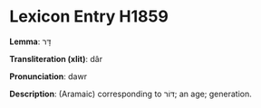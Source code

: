 # Lexicon Entry H1859

**Lemma**: דָּר

**Transliteration (xlit)**: dâr

**Pronunciation**: dawr

**Description**:
(Aramaic) corresponding to דּוֹר; an age; generation.
